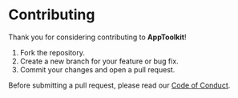 # Contributing

Thank you for considering contributing to **AppToolkit**!

1. Fork the repository.
2. Create a new branch for your feature or bug fix.
3. Commit your changes and open a pull request.

Before submitting a pull request, please read our [Code of Conduct](/CODE_OF_CONDUCT.md).
